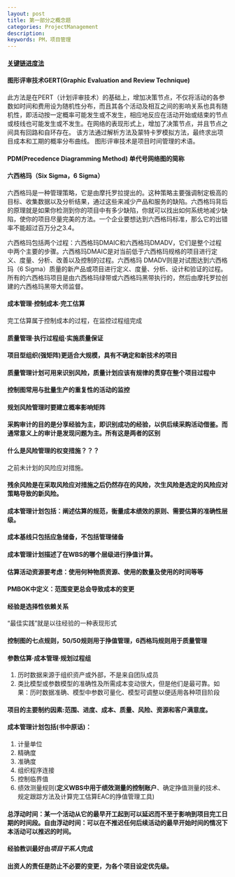 ```yaml
---
layout: post
title: 第一部分之概念题
categories: ProjectManagement
description: 
keywords: PM，项目管理
---
```


#### [关键链进度法](https://johnstevin.github.io/2016/08/03/pm-critical-path/) 

#### 图形评审技术GERT(Graphic Evaluation and Review Technique)

此方法是在PERT（计划评审技术）的基础上，增加决策节点，不仅将活动的各参数如时间和费用设为随机性分布，而且其各个活动及相互之间的影响关系也具有随机性，即活动按一定概率可能发生或不发生，相应地反应在活动开始或结束的节点或枝线也可能发生或不发生。在网络的表现形式上，增加了决策节点，并且节点之间具有回路和自环存在。
该方法通过解析方法及蒙特卡罗模拟方法，最终求出项目成本和工期的概率分布曲线。
图形评审技术是项目时间管理的术语。

#### PDM(Precedence Diagramming Method) 单代号网络图的简称

#### 六西格玛（Six Sigma，6 Sigma）

六西格玛是一种管理策略，它是由摩托罗拉提出的。这种策略主要强调制定极高的目标、收集数据以及分析结果，通过这些来减少产品和服务的缺陷。六西格玛背后的原理就是如果你检测到你的项目中有多少缺陷，你就可以找出如何系统地减少缺陷，使你的项目尽量完美的方法。一个企业要想达到六西格玛标准，那么它的出错率不能超过百万分之3.4。

六西格玛包括两个过程：六西格玛DMAIC和六西格玛DMADV，它们是整个过程中两个主要的步骤。六西格玛DMAIC是对当前低于六西格玛规格的项目进行定义、度量、分析、改善以及控制的过程。六西格玛 DMADV则是对试图达到六西格玛（6 Sigma）质量的新产品或项目进行定义、度量、分析、设计和验证的过程。所有的六西格玛项目是由六西格玛绿带或六西格玛黑带执行的，然后由摩托罗拉创建的六西格玛黑带大师监督。

#### 成本管理·控制成本·完工估算

完工估算属于控制成本的过程，在监控过程组完成

#### 质量管理·执行过程组·实施质量保证

#### 项目型组织(强矩阵)更适合大规模，具有不确定和新技术的项目

#### 质量管理计划可用来识别风险，质量计划应该有规律的贯穿在整个项目过程中

#### 控制图常用与批量生产的重复性的活动的监控

#### 规划风险管理时要建立概率影响矩阵

#### 采购审计的目的是分享经验为主，即识别成功的经验，以供后续采购活动借鉴。而通常意义上的审计是发现问题为主。所有这是两者的区别

#### 什么是风险管理的权变措施？？？

之前未计划的风险应对措施。

#### 残余风险是在采取风险应对措施之后仍然存在的风险，次生风险是选定的风险应对策略导致的新风险。

#### 成本管理计划包括：阐述估算的规范，衡量成本绩效的原则、需要估算的准确性层级。

#### 成本基线只包括应急储备，不包括管理储备

#### 成本管理计划描述了在WBS的哪个层级进行挣值计算。

#### 估算活动资源要考虑：使用何种物质资源、使用的数量及使用的时间等等

#### PMBOK中定义：范围变更总会导致成本的变更

#### 经验是选择性依赖关系

“最佳实践”就是以往经验的一种表现形式

#### 控制图的七点规则，50/50规则用于挣值管理，6西格玛规则用于质量管理

#### 参数估算·成本管理·规划过程组

1. 历时数据来源于组织资产或外部，不是来自团队成员
2. 类比模型或参数模型的准确性及所需成本变动很大，但是他们是最可靠。如果：历时数据准确、模型中参数可量化、模型可调整以便适用各种项目阶段

#### 项目的主要制约因素:范围、进度、成本、质量、风险、资源和客户满意度。

#### 成本管理计划包括(书中原话)：

1. 计量单位
2. 精确度
3. 准确度
4. 组织程序连接
5. 控制临界值
6. 绩效测量规则(**定义WBS中用于绩效测量的控制账户**、确定挣值测量的技术、规定跟踪方法及计算完工估算EAC的挣值管理工具)

#### 总浮动时间：某一个活动从它的最早开工起到可以延迟而不至于影响到项目完工日期的时间段。自由浮动时间：可以在不推迟任何后续活动的最早开始时间的情况下本活动可以推迟的时间。

#### 经验教训最好由*项目干系人*完成

#### 出资人的责任是防止不必要的变更，为各个项目设定优先级。